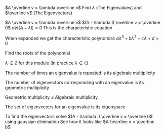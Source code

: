 $A \overline v = \lambda \overline v$
Find $\lambda$ (The Eigenvalues) and $\overline v$ (The Eigenvectors)

$A \overline v = \lambda \overline v$
$(A - \lambda I) \overline v = \overline 0$
$det(A - \lambda I) = 0$
This is the characteristic equation

When expanded we get the characteristic polynomial:
	$a \lambda^3 + b \lambda^2 + c \lambda + d = 0$

Find the roots of the polynomial

$\lambda  \in \mathbb{Z}$ for this module
	(In practice $\lambda \in \mathbb{C}$)

The number of times an eigenvalue is repeated is its algebraic multiplicity 

The number of eigenvectors corresponding with an eigenvalue is its geometric multiplicity 

Geometric multiplicity $\leq$ Algebraic multiplicity

The set of eigenvectors for an eigenvalue is its eigenspace

To find the eigenvectors solve $(A - \lambda I) \overline v = \overline 0$ using gaussian elimination
	See how it looks like $A \overline x = \overline b$





